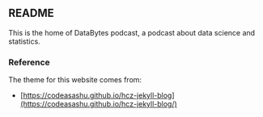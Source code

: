 ## README

This is the home of DataBytes podcast, a podcast about data science and statistics.

### Reference

The theme for this website comes from:

* [https://codeasashu.github.io/hcz-jekyll-blog](https://codeasashu.github.io/hcz-jekyll-blog/)
